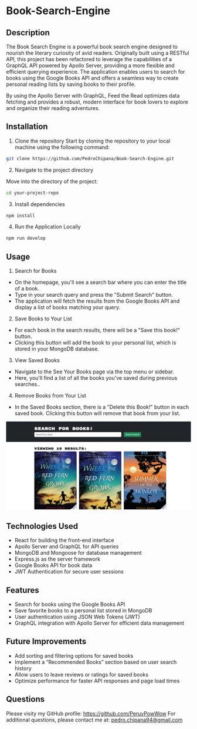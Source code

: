 # Book-Search-Engine

## Description
The Book Search Engine is a powerful book search engine designed to nourish the literary curiosity of avid readers. Originally built using a RESTful API, this project has been refactored to leverage the capabilities of a GraphQL API powered by Apollo Server, providing a more flexible and efficient querying experience. The application enables users to search for books using the Google Books API and offers a seamless way to create personal reading lists by saving books to their profile.

By using the Apollo Server with GraphQL, Feed the Read optimizes data fetching and provides a robust, modern interface for book lovers to explore and organize their reading adventures.

## Installation

1. Clone the repository
Start by cloning the repository to your local machine using the following command:

```bash
git clone https://github.com/PedroChipana/Book-Search-Engine.git
```
2. Navigate to the project directory


Move into the directory of the project:

```bash
cd your-project-repo
```

3. Install dependencies

```bash
npm install
```

4. Run the Application Locally

```bash
npm run develop
```

## Usage

1. Search for Books
- On the homepage, you'll see a search bar where you can enter the title of a book.
- Type in your search query and press the "Submit Search" button.
- The application will fetch the results from the Google Books API and display a list of books matching your query.

2. Save Books to Your List
- For each book in the search results, there will be a "Save this book!" button.
- Clicking this button will add the book to your personal list, which is stored in your MongoDB database.

3. View Saved Books
- Navigate to the See Your Books page via the top menu or sidebar.
- Here, you'll find a list of all the books you've saved during previous searches.. 

4. Remove Books from Your List
- In the Saved Books section, there is a "Delete this Book!" button in each saved book. Clicking this button will remove that book from your list.

![Book Search Engine Screenshot](./assets/screenshot.png)

## Technologies Used

- React for building the front-end interface
- Apollo Server and GraphQL for API queries
- MongoDB and Mongoose for database management
- Express.js as the server framework
- Google Books API for book data
- JWT Authentication for secure user sessions

## Features

- Search for books using the Google Books API
- Save favorite books to a personal list stored in MongoDB
- User authentication using JSON Web Tokens (JWT)
- GraphQL integration with Apollo Server for efficient data management

## Future Improvements

- Add sorting and filtering options for saved books
- Implement a “Recommended Books” section based on user search history
- Allow users to leave reviews or ratings for saved books
- Optimize performance for faster API responses and page load times


## Questions
Please visity my GitHub profile: https://github.com/PeruvPowWow
For additional questions, please contact me at: pedro.chipana94@gmail.com
